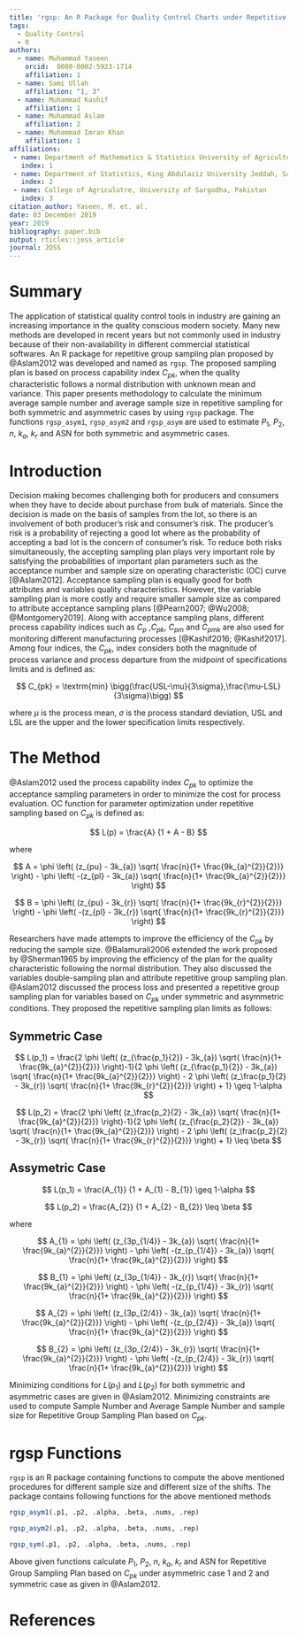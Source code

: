 ```yaml
---
title: 'rgsp: An R Package for Quality Control Charts under Repetitive Group Sampling Plan based on $C_{pk}$'
tags:
  - Quality Control
  - R
authors:
  - name: Muhammad Yaseen
    orcid:  0000-0002-5923-1714
    affiliation: 1
  - name: Sami Ullah
    affiliation: "1, 3" 
  - name: Muhammad Kashif
    affiliation: 1
  - name: Muhammad Aslam
    affiliation: 2 
  - name: Muhammad Imran Khan
    affiliation: 1 
affiliations:
 - name: Department of Mathematics & Statistics University of Agriculture Faisalabad, Pakistan
   index: 1
 - name: Department of Statistics, King Abdulaziz University Jeddah, Saudi Arabia
   index: 2
 - name: College of Agriculutre, University of Sargodha, Pakistan
   index: 3
citation_author: Yaseen, M. et. al.
date: 03 December 2019
year: 2019
bibliography: paper.bib
output: rticles::joss_article
journal: JOSS
---
```


# Summary

The application of statistical quality control tools in industry are gaining an increasing importance in the quality conscious modern society. Many new methods are developed in recent years but not commonly used in industry because of their non-availability in different commercial statistical softwares. An R package for repetitive group sampling plan proposed by @Aslam2012 was developed and named as  ``rgsp``. The proposed sampling plan is based on process capability index $C_{pk}$, when the quality characteristic follows a normal distribution with unknown mean and variance. This paper presents methodology to calculate the minimum average sample number and average sample size in repetitive sampling for both symmetric and asymmetric cases by using ``rgsp`` package. The functions ``rgsp_asym1``, ``rgsp_asym2`` and ``rgsp_asym`` are used to estimate $P_1$, $P_2$, $n$, $k_a$, $k_r$  and ASN for both symmetric and asymmetric cases. 

# Introduction

Decision making becomes challenging both for producers and consumers when they have to decide about purchase from bulk of materials. Since the decision is made on the basis of samples from the lot, so there is an involvement of both producer’s risk and consumer’s risk. The producer’s risk is a probability of rejecting a good lot where as the probability of accepting a bad lot is the concern of consumer’s risk. To reduce both risks simultaneously, the accepting sampling plan plays very important role by satisfying the probabilities of important plan parameters such as the acceptance number and sample size on operating characteristic (OC) curve [@Aslam2012].  Acceptance sampling plan is equally good for both attributes and variables quality characteristics. However, the variable sampling plan is more costly and require smaller sample size as compared to attribute acceptance sampling plans [@Pearn2007; @Wu2008; @Montgomery2019]. Along with acceptance sampling plans, different process capability indices such as $C_{p}$ ,$C_{pk}$, $C_{pm}$ and $C_{pmk}$ are also used for monitoring different manufacturing processes [@Kashif2016; @Kashif2017]. Among four indices, the $C_{pk}$, index considers both the magnitude of process variance and process departure from the midpoint of specifications limits and is defined as:  

$$
C_{pk} = \textrm{min} \bigg(\frac{USL-\mu}{3\sigma},\frac{\mu-LSL}{3\sigma}\bigg)
$$

where $\mu$ is the process mean, $\sigma$ is the process standard deviation, USL and LSL are the upper and the lower specification limits respectively.

# The Method

@Aslam2012 used the process capability index $C_{pk}$  to optimize the acceptance sampling parameters in order to minimize the cost for process evaluation. OC function for parameter optimization under repetitive sampling based on $C_{pk}$  is defined as:

$$
L(p) = \frac{A} 
	{1 + A - B}
$$	

where 

$$
A = \phi \left( (z_{pu} - 3k_{a}) \sqrt{ \frac{n}{1+ \frac{9k_{a}^{2}}{2}}} \right) - \phi \left( -(z_{pl} - 3k_{a}) \sqrt{ \frac{n}{1+ \frac{9k_{a}^{2}}{2}}} \right)
$$

$$
B = \phi \left( (z_{pu} - 3k_{r}) \sqrt{ \frac{n}{1+ \frac{9k_{r}^{2}}{2}}} \right) - \phi \left( -(z_{pl} - 3k_{r}) \sqrt{ \frac{n}{1+ \frac{9k_{r}^{2}}{2}}} \right)
$$


Researchers have made attempts to improve the efficiency of the  $C_{pk}$  by reducing the sample size. @Balamurali2006 extended the work proposed by @Sherman1965 by improving the efficiency of the plan for the quality characteristic following the normal distribution. They also discussed the variables double-sampling plan and attribute repetitive group sampling plan.  @Aslam2012 discussed the process loss and presented a repetitive group sampling plan for variables based on $C_{pk}$  under symmetric and asymmetric conditions. They proposed the repetitive sampling plan limits as follows:

## Symmetric Case

$$
L(p_1) = \frac{2 \phi \left( (z_{\frac{p_1}{2}} - 3k_{a}) \sqrt{ \frac{n}{1+ \frac{9k_{a}^{2}}{2}}} \right)-1}{2 \phi \left( (z_{\frac{p_1}{2}} - 3k_{a}) \sqrt{ \frac{n}{1+ \frac{9k_{a}^{2}}{2}}} \right) - 2 \phi \left( (z_\frac{p_1}{2} - 3k_{r}) \sqrt{ \frac{n}{1+ \frac{9k_{r}^{2}}{2}}} \right) + 1} \geq 1-\alpha
$$

$$
L(p_2) = \frac{2 \phi \left( (z_\frac{p_2}{2} - 3k_{a}) \sqrt{ \frac{n}{1+ \frac{9k_{a}^{2}}{2}}} \right)-1}{2 \phi \left( (z_{\frac{p_2}{2}} - 3k_{a}) \sqrt{ \frac{n}{1+ \frac{9k_{a}^{2}}{2}}} \right) - 2 \phi \left( (z_\frac{p_2}{2} - 3k_{r}) \sqrt{ \frac{n}{1+ \frac{9k_{r}^{2}}{2}}} \right) + 1} \leq \beta
$$


## Assymetric Case

$$
L(p_1) = \frac{A_{1}} {1 +  A_{1} - B_{1}} \geq 1-\alpha
$$

$$
L(p_2) = \frac{A_{2}} {1 +  A_{2} - B_{2}} \leq \beta
$$

where

$$
A_{1} = \phi \left( (z_{3p_{1/4}} - 3k_{a}) \sqrt{ \frac{n}{1+ \frac{9k_{a}^{2}}{2}}} \right) - \phi \left( -(z_{p_{1/4}} - 3k_{a}) \sqrt{ \frac{n}{1+ \frac{9k_{a}^{2}}{2}}} \right)
$$


$$
B_{1} = \phi \left( (z_{3p_{1/4}} - 3k_{r}) \sqrt{ \frac{n}{1+ \frac{9k_{a}^{2}}{2}}} \right) - \phi \left( -(z_{p_{1/4}} - 3k_{r}) \sqrt{ \frac{n}{1+ \frac{9k_{a}^{2}}{2}}} \right)
$$



$$
A_{2} = \phi \left( (z_{3p_{2/4}} - 3k_{a}) \sqrt{ \frac{n}{1+ \frac{9k_{a}^{2}}{2}}} \right) - \phi \left( -(z_{p_{2/4}} - 3k_{a}) \sqrt{ \frac{n}{1+ \frac{9k_{a}^{2}}{2}}} \right)
$$


$$
B_{2} = \phi \left( (z_{3p_{2/4}} - 3k_{r}) \sqrt{ \frac{n}{1+ \frac{9k_{a}^{2}}{2}}} \right) - \phi \left( -(z_{p_{2/4}} - 3k_{r}) \sqrt{ \frac{n}{1+ \frac{9k_{a}^{2}}{2}}} \right)
$$


Minimizing conditions for $L(p_1)$ and $L(p_2)$ for both symmetric and asymmetric cases are given in @Aslam2012. Minimizing constraints  are used to compute Sample Number and Average Sample Number and sample size for Repetitive Group Sampling Plan based on $C_{pk}$.

# rgsp Functions

``rgsp`` is an R package containing functions to compute the above mentioned procedures for different sample size and different size of the shifts. The package contains following functions for the above mentioned methods



```r
rgsp_asym1(.p1, .p2, .alpha, .beta, .nums, .rep)
```


```r
rgsp_asym2(.p1, .p2, .alpha, .beta, .nums, .rep)
```


```r
rgsp_sym(.p1, .p2, .alpha, .beta, .nums, .rep)
```

Above given functions calculate $P_1$, $P_2$, $n$, $k_a$, $k_r$ and ASN for Repetitive Group Sampling Plan based on $C_{pk}$ under asymmetric case 1 and 2 and symmetric case as given in @Aslam2012.


# References
